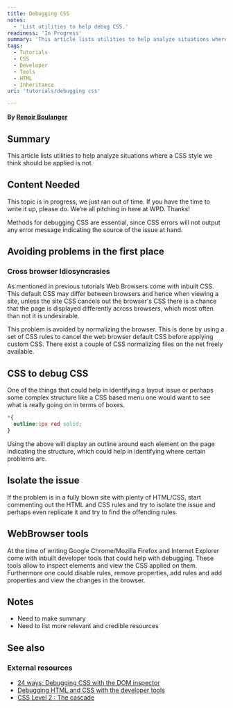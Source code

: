 ```yaml
---
title: Debugging CSS
notes:
  - 'List utilities to help debug CSS.'
readiness: 'In Progress'
summary: 'This article lists utilities to help analyze situations where a CSS style we think should be applied is not.'
tags:
  - Tutorials
  - CSS
  - Developer
  - Tools
  - HTML
  - Inheritance
uri: 'tutorials/debugging css'

---
```

**By [Renoir Boulanger](https://renoirboulanger.com/)**

## <span>Summary</span>

This article lists utilities to help analyze situations where a CSS style we think should be applied is not.

## <span>Content Needed</span>

This topic is in progress, we just ran out of time. If you have the time to write it up, please do. We’re all pitching in here at WPD. Thanks!

Methods for debugging CSS are essential, since CSS errors will not output any error message indicating the source of the issue at hand.

## <span>Avoiding problems in the first place</span>

### <span>Cross browser Idiosyncrasies</span>

As mentioned in previous tutorials Web Browsers come with inbuilt CSS. This default CSS may differ between browsers and hence when viewing a site, unless the site CSS cancels out the browser's CSS there is a chance that the page is displayed differently across browsers, which most often than not it is undesirable.

This problem is avoided by normalizing the browser. This is done by using a set of CSS rules to cancel the web browser default CSS before applying custom CSS. There exist a couple of CSS normalizing files on the net freely available.

## <span>CSS to debug CSS</span>

One of the things that could help in identifying a layout issue or perhaps some complex structure like a CSS based menu one would want to see what is really going on in terms of boxes.

``` css
*{
  outline:1px red solid;
}
```

 Using the above will display an outline around each element on the page indicating the structure, which could help in identifying where certain problems are.

## <span>Isolate the issue</span>

If the problem is in a fully blown site with plenty of HTML/CSS, start commenting out the HTML and CSS rules and try to isolate the issue and perhaps even replicate it and try to find the offending rules.

## <span>WebBrowser tools</span>

At the time of writing Google Chrome/Mozilla Firefox and Internet Explorer come with inbuilt developer tools that could help with debugging. These tools allow to inspect elements and view the CSS applied on them. Furthermore one could disable rules, remove properties, add rules and add properties and view the changes in the browser.

## <span>Notes</span>

-   Need to make summary
-   Need to list more relevant and credible resources

## <span>See also</span>

### <span>External resources</span>

-   [24 ways: Debugging CSS with the DOM inspector](http://24ways.org/2005/debugging-css-with-the-dom-inspector/)
-   [Debugging HTML and CSS with the developer tools](http://bigemployee.com/4-simple-techniques-to-quickly-debug-and-fix-your-css-code-in-almost-any-browser/)
-   [CSS Level 2 : The cascade](http://www.w3.org/TR/CSS2/cascade.html#cascade)
